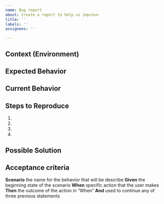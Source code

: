 ```yaml
---
name: Bug report
about: Create a report to help us improve
title: ''
labels: ''
assignees: ''

---
```


<!--- Provide a general summary of the issue in the Title above -->
## Context (Environment)
<!--- How has this issue affected you? What are you trying to accomplish? -->
<!--- Providing context helps us come up with a solution that is most useful in the real world -->

## Expected Behavior
<!--- Tell us what should happen -->

## Current Behavior
<!--- Tell us what happens instead of the expected behavior -->

## Steps to Reproduce
<!--- Provide a link to a live example, or an unambiguous set of steps to reproduce this bug.-->
<!--- Include code to reproduce, if relevant -->

1.
2.
3.
4.

## Possible Solution
<!--- Not obligatory, but suggest a fix/reason for the bug, -->

## Acceptance criteria

**Scenario** the name for the behavior that will be describe
**Given** the beginning state of the scenario
**When** specific action that the user makes
**Then** the outcome of the action in “When”
**And** used to continue any of three previous statements

